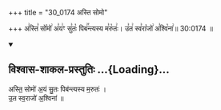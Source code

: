 +++
title = "30_0174 अस्ति सोमो"

+++
अ꣢स्ति꣣ सो꣡मो꣢ अ꣣य꣢ꣳ सु꣣तः꣡ पिब꣢꣯न्त्यस्य म꣣रु꣡तः꣢। उ꣣त꣢ स्व꣣रा꣡जो꣢ अ꣣श्वि꣡ना꣢॥ 30:0174 ॥

<div class="js_include" newlevelforh1="2" title="विश्वास-शाकल-प्रस्तुतिः" unfilled url="/vedAH_Rk/shAkalam/saMhitA/vishvAsa-prastutiH/08/094/04_asti_somo.md">
<details open><summary><h2>विश्वास-शाकल-प्रस्तुतिः ...{Loading}...</h2></summary>


अस्ति॒ सोमो॑ अ॒यं सु॒तः पिब॑न्त्यस्य म॒रुतः॑ ।  
उ॒त स्व॒राजो॑ अ॒श्विना॑ ॥

</details>
</div>